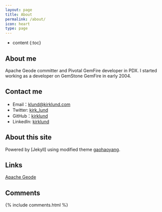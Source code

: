 ```yaml
---
layout: page
title: About
permalink: /about/
icon: heart
type: page
---
```


* content
{:toc}

## About me

Apache Geode committer and Pivotal GemFire developer in PDX. I started working as a developer on GemStone GemFire in early 2004.

## Contact me

* Email：klund@kirklund.com
* Twitter: [kirk_lund](https://twitter.com/kirk_lund)
* GitHub：[kirklund](https://github.com/kirklund)
* LinkedIn: [kirklund](https://www.linkedin.com/in/kirklund/)

## About this site

Powered by [Jekyll] using modified theme [gaohaoyang](https://github.com/Gaohaoyang/gaohaoyang.github.io).

## Links

[Apache Geode](http://geode.apache.org)

## Comments

{% include comments.html %}
